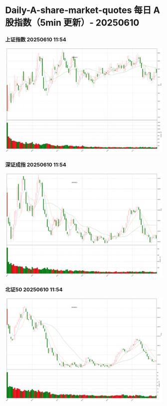 
# Daily-A-share-market-quotes 每日 A 股指数（5min 更新）- 20250610

### 上证指数 20250610 11:54
![](./fig/2025/6/20250610-sh000001.png)

### 深证成指 20250610 11:54
![](./fig/2025/6/20250610-sz399001.png)

### 北证50 20250610 11:54
![](./fig/2025/6/20250610-bj899050.png)
